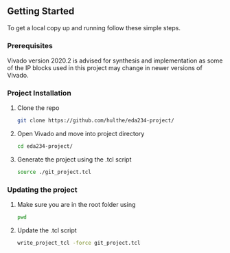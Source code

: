 <!-- GETTING STARTED -->
## Getting Started

To get a local copy up and running follow these simple steps.

### Prerequisites

Vivado version 2020.2 is advised for synthesis and implementation as some of the IP blocks used in this project may change in newer versions of Vivado.


### Project Installation

1. Clone the repo
   ```sh
   git clone https://github.com/hulthe/eda234-project/
   ```
2. Open Vivado and move into project directory
   ```sh
   cd eda234-project/
   ```
3. Generate the project using the .tcl script
    ```sh
    source ./git_project.tcl
    ```
		
### Updating the project

1. Make sure you are in the root folder using 			
   ```sh
   pwd
   ```

2. Update the .tcl script
   ```sh
   write_project_tcl -force git_project.tcl
   ```
